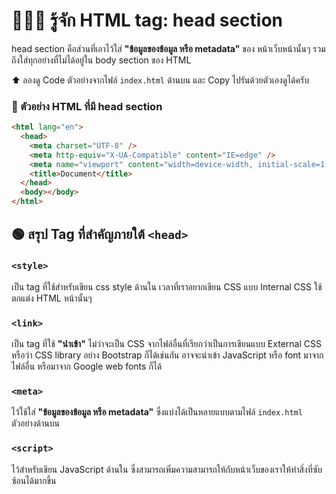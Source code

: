# 👳🏽‍♀️ รู้จัก HTML tag: head section
head section คือส่วนที่เอาไว้ใส่ **"ข้อมูลของข้อมูล หรือ metadata"** ของ หน้าเว็บหน้านั้นๆ รวมถึงใส่ทุกอย่างที่ไม่ได้อยู่ใน body section ของ HTML

⬆️ ลองดู Code ตัวอย่างจากไฟล์ `index.html` ด้านบน และ Copy ไปรันด้วยตัวเองดูได้ครับ
### 📄 ตัวอย่าง HTML ที่มี head section
```html
<html lang="en">
  <head>
    <meta charset="UTF-8" />
    <meta http-equiv="X-UA-Compatible" content="IE=edge" />
    <meta name="viewport" content="width=device-width, initial-scale=1.0" />
    <title>Document</title>
  </head>
  <body></body>
</html>

```
## 🟢 สรุป Tag ที่สำคัญภายใต้ `<head>`
### `<style>`
เป็น tag ที่ใช้สำหรับเขียน css style ด้านใน เวลาที่เราอยากเขียน CSS แบบ Internal CSS ใช้ตกแต่ง HTML หน้านั้นๆ
### `<link>`
เป็น tag ที่ใช้ **"นำเข้า"** ไม่ว่าจะเป็น CSS จากไฟล์อื่นที่เรียกว่าเป็นการเขียนแบบ External CSS หรือว่า CSS library อย่าง Bootstrap ก็ได้เช่นกัน อาจจะนำเข้า JavaScript หรือ font มาจากไฟล์อื่น หรือมาจาก Google web fonts ก็ได้
### `<meta>`
ไว้ใช้ใส่ **"ข้อมูลของข้อมูล หรือ metadata"** ซึ่งแบ่งได้เป็นหลายแบบตามไฟล์ `index.html` ตัวอย่างด้านบน
### `<script>`
ไว้สำหรับเขียน JavaScript ด้านใน ซึ่งสามารถเพิ่มความสามารถให้กับหน้าเว็บของเราให้ทำสิ่งที่ซับซ้อนได้มากขึ้น

